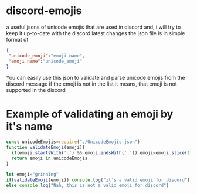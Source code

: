 # discord-emojis
a useful jsons of unicode emojis that are used in discord
and, i will try to keep it up-to-date with the discord latest changes
the json file is in simple format of
```json
{
 "unicode_emoji":"emoji name",
 "emoji name":"unicode_emoji"
}
```

You can easily use this json to validate and parse unicode emojis from the discord message
if the emoji is not in the list it means, that emoji is not supported in the discord

# Example of validating an emoji by it's name
```js
const unicodeEmojis=require("./UnicodeEmojis.json")
function validateEmoji(emoji){
  if(emoji.startsWith(':') && emoji.endsWith(':')) emoji=emoji.slice(1,-1) // just in case it's in form of :smile:
  return emoji in unicodeEmojis
}

let emoji="grinning"
if(validateEmoji(emoji)) console.log("it's a valid emoji for discord")
else console.log("Nah, this is not a valid emoji for discord")
```
